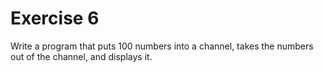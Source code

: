 # Exercise 6

Write a program that puts 100 numbers into a channel, takes the numbers out of the channel, and displays it.
